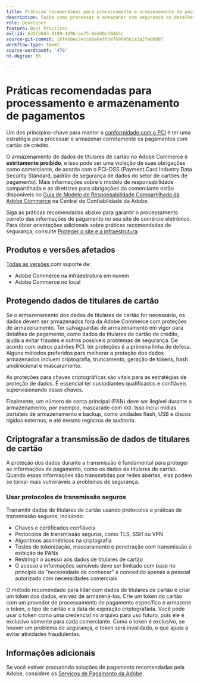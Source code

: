 ```yaml
---
title: Práticas recomendadas para processamento e armazenamento de pagamentos
description: Saiba como processar e armazenar com segurança os detalhes de pagamento
role: Developer
feature: Best Practices
exl-id: 635f38d3-0199-4d96-ba75-9edd0cb94b5c
source-git-commit: 16feb8ec7ecc88a6ef03a769d45b1a3a2fe88d97
workflow-type: tm+mt
source-wordcount: '478'
ht-degree: 0%

---
```


# Práticas recomendadas para processamento e armazenamento de pagamentos

Um dos princípios-chave para manter a [conformidade com o PCI](https://experienceleague.adobe.com/docs/commerce-admin/start/compliance/payments/compliance-pci.html) é ter uma estratégia para processar e armazenar corretamente os pagamentos com cartão de crédito.

O armazenamento de dados de titulares de cartão no Adobe Commerce é **estritamente proibido**, e isso pode ser uma violação de suas obrigações como comerciante, de acordo com o PCI-DSS (Payment Card Industry Data Security Standard, padrão de segurança de dados do setor de cartões de pagamento). Mais informações sobre o modelo de responsabilidade compartilhada e as diretrizes para obrigações do comerciante estão disponíveis no [Guia de Modelo de Responsabilidade Compartilhada da Adobe Commerce](https://www.adobe.com/content/dam/cc/en/trust-center/ungated/whitepapers/experience-cloud/adobe-commerce-shared-responsibilities-guide.pdf) na Central de Confiabilidade da Adobe.

Siga as práticas recomendadas abaixo para garantir o processamento correto das informações de pagamento no seu site de comércio eletrônico. Para obter orientações adicionais sobre práticas recomendadas de segurança, consulte [Proteger o site e a infraestrutura](../launch/security-best-practices.md).

## Produtos e versões afetados

[Todas as versões ](../../../release/versions.md) com suporte de:

* Adobe Commerce na infraestrutura em nuvem
* Adobe Commerce no local

## Protegendo dados de titulares de cartão

Se o armazenamento dos dados de titulares de cartão for necessário, os dados devem ser armazenados fora da Adobe Commerce com proteções de armazenamento. Ter salvaguardas de armazenamento em vigor para detalhes de pagamento, como dados de titulares de cartão de crédito, ajuda a evitar fraudes e outros possíveis problemas de segurança. De acordo com outros padrões PCI, ter proteções é a primeira linha de defesa. Alguns métodos preferidos para melhorar a proteção dos dados armazenados incluem criptografia, truncamento, geração de tokens, hash unidirecional e mascaramento.

As proteções para chaves criptográficas são vitais para as estratégias de proteção de dados. É essencial ter custodiantes qualificados e confiáveis supervisionando essas chaves.

Finalmente, um número de conta principal (PAN) deve ser ilegível durante o armazenamento, por exemplo, mascarado com `XXX`. Isso inclui mídias portáteis de armazenamento e backup, como unidades flash, USB e discos rígidos externos, e até mesmo registros de auditoria.

## Criptografar a transmissão de dados de titulares de cartão

A proteção dos dados durante a transmissão é fundamental para proteger as informações de pagamento, como os dados de titulares de cartão. Quando essas informações são transmitidas por redes abertas, elas podem se tornar mais vulneráveis a problemas de segurança.

### Usar protocolos de transmissão seguros

Transmitir dados de titulares de cartão usando protocolos e práticas de transmissão seguros, incluindo:

* Chaves e certificados confiáveis
* Protocolos de transmissão seguros, como TLS, SSH ou VPN
* Algoritmos assimétricos na criptografia
* Testes de tokenização, mascaramento e penetração com transmissão e exibição de PANs
* Restringir o acesso aos dados de titulares de cartão
* O acesso a informações sensíveis deve ser limitado com base no princípio da &quot;necessidade de conhecer&quot; e concedido apenas a pessoal autorizado com necessidades comerciais

O método recomendado para lidar com dados de titulares de cartão é criar um token dos dados, em vez de armazená-los. Crie um token do cartão com um provedor de processamento de pagamento específico e armazene o token, o tipo de cartão e a data de expiração criptografada. Você pode usar o token como uma credencial no arquivo para uso futuro, pois ele é exclusivo somente para cada comerciante. Como o token é exclusivo, se houver um problema de segurança, o token será invalidado, o que ajuda a evitar atividades fraudulentas.

## Informações adicionais

Se você estiver procurando soluções de pagamento recomendadas pela Adobe, considere os [Serviços de Pagamento da Adobe](https://experienceleague.adobe.com/docs/commerce/payment-services/overview.html).
